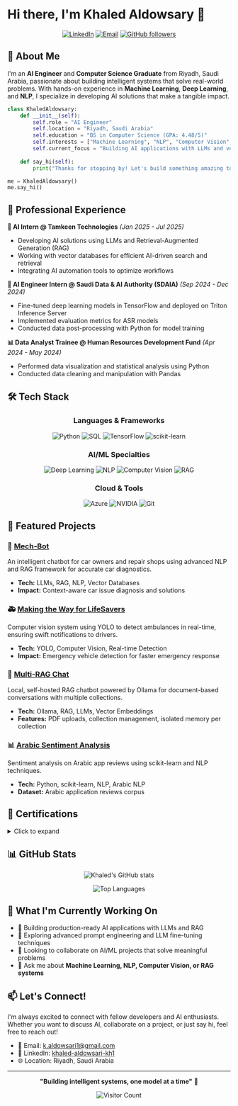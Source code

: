 # Hi there, I'm Khaled Aldowsary 👋

<div align="center">
  
  [![LinkedIn](https://img.shields.io/badge/LinkedIn-0077B5?style=for-the-badge&logo=linkedin&logoColor=white)](https://linkedin.com/in/khaled-aldowsari-kh1)
  [![Email](https://img.shields.io/badge/Email-D14836?style=for-the-badge&logo=gmail&logoColor=white)](mailto:k.aldowsari1@gmail.com)
  [![GitHub followers](https://img.shields.io/github/followers/KhaNerd1?style=for-the-badge&logo=github)](https://github.com/KhaNerd1)
  
</div>

## 🚀 About Me

I'm an **AI Engineer** and **Computer Science Graduate** from Riyadh, Saudi Arabia, passionate about building intelligent systems that solve real-world problems. With hands-on experience in **Machine Learning**, **Deep Learning**, and **NLP**, I specialize in developing AI solutions that make a tangible impact.

```python
class KhaledAldowsary:
    def __init__(self):
        self.role = "AI Engineer"
        self.location = "Riyadh, Saudi Arabia"
        self.education = "BS in Computer Science (GPA: 4.48/5)"
        self.interests = ["Machine Learning", "NLP", "Computer Vision", "RAG Systems"]
        self.current_focus = "Building AI applications with LLMs and vector databases"
    
    def say_hi(self):
        print("Thanks for stopping by! Let's build something amazing together.")

me = KhaledAldowsary()
me.say_hi()
```

## 💼 Professional Experience

**🤖 AI Intern @ Tamkeen Technologies** *(Jan 2025 - Jul 2025)*
- Developing AI solutions using LLMs and Retrieval-Augmented Generation (RAG)
- Working with vector databases for efficient AI-driven search and retrieval
- Integrating AI automation tools to optimize workflows

**🧠 AI Engineer Intern @ Saudi Data & AI Authority (SDAIA)** *(Sep 2024 - Dec 2024)*
- Fine-tuned deep learning models in TensorFlow and deployed on Triton Inference Server
- Implemented evaluation metrics for ASR models
- Conducted data post-processing with Python for model training

**📊 Data Analyst Trainee @ Human Resources Development Fund** *(Apr 2024 - May 2024)*
- Performed data visualization and statistical analysis using Python
- Conducted data cleaning and manipulation with Pandas

## 🛠️ Tech Stack

<div align="center">

### Languages & Frameworks
![Python](https://img.shields.io/badge/Python-3776AB?style=for-the-badge&logo=python&logoColor=white)
![SQL](https://img.shields.io/badge/SQL-4479A1?style=for-the-badge&logo=postgresql&logoColor=white)
![TensorFlow](https://img.shields.io/badge/TensorFlow-FF6F00?style=for-the-badge&logo=tensorflow&logoColor=white)
![scikit-learn](https://img.shields.io/badge/scikit--learn-F7931E?style=for-the-badge&logo=scikit-learn&logoColor=white)

### AI/ML Specialties
![Deep Learning](https://img.shields.io/badge/Deep_Learning-FF6F00?style=for-the-badge&logo=tensorflow&logoColor=white)
![NLP](https://img.shields.io/badge/NLP-009688?style=for-the-badge&logo=spacy&logoColor=white)
![Computer Vision](https://img.shields.io/badge/Computer_Vision-5C3EE8?style=for-the-badge&logo=opencv&logoColor=white)
![RAG](https://img.shields.io/badge/RAG_Systems-412991?style=for-the-badge&logo=anthropic&logoColor=white)

### Cloud & Tools
![Azure](https://img.shields.io/badge/Azure-0089D6?style=for-the-badge&logo=microsoft-azure&logoColor=white)
![NVIDIA](https://img.shields.io/badge/NVIDIA-76B900?style=for-the-badge&logo=nvidia&logoColor=white)
![Git](https://img.shields.io/badge/Git-F05032?style=for-the-badge&logo=git&logoColor=white)

</div>

## 🎯 Featured Projects

### 🤖 [Mech-Bot](https://github.com/KhaNerd1/Mech-Bot)
An intelligent chatbot for car owners and repair shops using advanced NLP and RAG framework for accurate car diagnostics.
- **Tech:** LLMs, RAG, NLP, Vector Databases
- **Impact:** Context-aware car issue diagnosis and solutions

### 🚑 [Making the Way for LifeSavers](https://github.com/KhaNerd1/Making-the-Way-for-LifeSavers)
Computer vision system using YOLO to detect ambulances in real-time, ensuring swift notifications to drivers.
- **Tech:** YOLO, Computer Vision, Real-time Detection
- **Impact:** Emergency vehicle detection for faster emergency response

### 💬 [Multi-RAG Chat](https://github.com/KhaNerd1/multi-rag-chat)
Local, self-hosted RAG chatbot powered by Ollama for document-based conversations with multiple collections.
- **Tech:** Ollama, RAG, LLMs, Vector Embeddings
- **Features:** PDF uploads, collection management, isolated memory per collection

### 📊 [Arabic Sentiment Analysis](https://github.com/KhaNerd1/Arabic-Sentiment-Analysis)
Sentiment analysis on Arabic app reviews using scikit-learn and NLP techniques.
- **Tech:** Python, scikit-learn, NLP, Arabic NLP
- **Dataset:** Arabic application reviews corpus

## 📜 Certifications

<details>
<summary>Click to expand</summary>

- 🎓 **Deep Learning Nanodegree** - Udacity
- 🤖 **Generative AI based on LLAMA** - Tuwaiq Academy
- 📊 **MCIT Jr Data Scientist** - INE
- 🧠 **Machine Learning Practitioner** - SDAIA
- 🎯 **NVIDIA-Certified Associate: Generative AI LLMs** - NVIDIA
- ☁️ **Microsoft Certified: Azure AI Fundamentals** - Microsoft

</details>

## 📊 GitHub Stats

<div align="center">
  
  ![Khaled's GitHub stats](https://github-readme-stats.vercel.app/api?username=KhaNerd1&show_icons=true&theme=tokyonight&hide_border=true&count_private=true)
  
  ![Top Languages](https://github-readme-stats.vercel.app/api/top-langs/?username=KhaNerd1&layout=compact&theme=tokyonight&hide_border=true)

</div>

## 🌟 What I'm Currently Working On

- 🔭 Building production-ready AI applications with LLMs and RAG
- 🌱 Exploring advanced prompt engineering and LLM fine-tuning techniques
- 👯 Looking to collaborate on AI/ML projects that solve meaningful problems
- 💬 Ask me about **Machine Learning, NLP, Computer Vision, or RAG systems**

## 📫 Let's Connect!

I'm always excited to connect with fellow developers and AI enthusiasts. Whether you want to discuss AI, collaborate on a project, or just say hi, feel free to reach out!

- 📧 Email: k.aldowsari1@gmail.com
- 💼 LinkedIn: [khaled-aldowsari-kh1](https://linkedin.com/in/khaled-aldowsari-kh1)
- 🌐 Location: Riyadh, Saudi Arabia

---

<div align="center">
  
  **"Building intelligent systems, one model at a time"** 🚀
  
  ![Visitor Count](https://profile-counter.glitch.me/KhaNerd1/count.svg)
  
</div>

